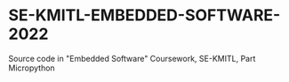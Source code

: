 # SE-KMITL-EMBEDDED-SOFTWARE-2022
Source code in "Embedded Software" Coursework, SE-KMITL, Part Micropython
